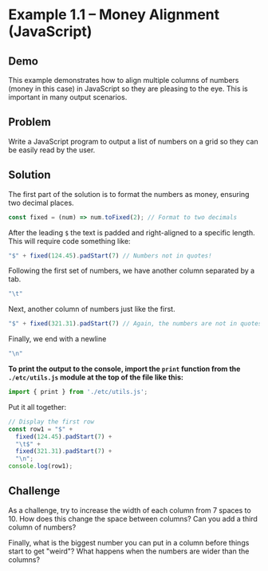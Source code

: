 # Example 1.1 – Money Alignment (JavaScript)

## Demo

This example demonstrates how to align multiple columns of numbers (money in this case) in JavaScript so they are pleasing to the eye. This is important in many output scenarios.

## Problem

Write a JavaScript program to output a list of numbers on a grid so they can be easily read by the user.

## Solution

The first part of the solution is to format the numbers as money, ensuring two decimal places.

```javascript
const fixed = (num) => num.toFixed(2); // Format to two decimals
```

After the leading `$` the text is padded and right-aligned to a specific length. This will require code something like:

```javascript
"$" + fixed(124.45).padStart(7) // Numbers not in quotes!
```

Following the first set of numbers, we have another column separated by a tab.

```javascript
"\t"
```

Next, another column of numbers just like the first.

```javascript
"$" + fixed(321.31).padStart(7) // Again, the numbers are not in quotes
```

Finally, we end with a newline

```javascript
"\n"
```

**To print the output to the console, import the `print` function from the `./etc/utils.js` module at the top of the file like this:**

```javascript
import { print } from './etc/utils.js';
```

Put it all together:

```javascript
// Display the first row
const row1 = "$" +
  fixed(124.45).padStart(7) +
  "\t$" +
  fixed(321.31).padStart(7) +
  "\n";
console.log(row1);
```

## Challenge

As a challenge, try to increase the width of each column from 7 spaces to 10. How does this change the space between columns? Can you add a third column of numbers?

Finally, what is the biggest number you can put in a column before things start to get "weird"? What happens when the numbers are wider than the columns?